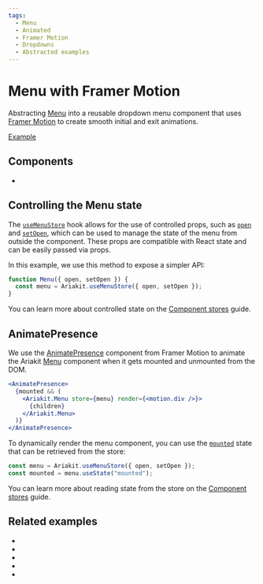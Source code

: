 ```yaml
---
tags:
  - Menu
  - Animated
  - Framer Motion
  - Dropdowns
  - Abstracted examples
---
```


# Menu with Framer Motion

<div data-description>

Abstracting [Menu](/components/menu) into a reusable dropdown menu component that uses [Framer Motion](https://www.framer.com/motion/) to create smooth initial and exit animations.

</div>

<div data-tags></div>

<a href="./index.tsx" data-playground>Example</a>

## Components

<div data-cards="components">

- [](/components/menu)

</div>

## Controlling the Menu state

The [`useMenuStore`](/reference/use-menu-store) hook allows for the use of controlled props, such as [`open`](/reference/use-menu-store#open) and [`setOpen`](/reference/use-menu-store#setopen), which can be used to manage the state of the menu from outside the component. These props are compatible with React state and can be easily passed via props.

In this example, we use this method to expose a simpler API:

```jsx
function Menu({ open, setOpen }) {
  const menu = Ariakit.useMenuStore({ open, setOpen });
}
```

You can learn more about controlled state on the [Component stores](/guide/component-stores#controlled-state) guide.

## AnimatePresence

We use the [AnimatePresence](https://www.framer.com/motion/animate-presence/) component from Framer Motion to animate the Ariakit [Menu](/components/menu) component when it gets mounted and unmounted from the DOM.

```jsx
<AnimatePresence>
  {mounted && (
    <Ariakit.Menu store={menu} render={<motion.div />}>
      {children}
    </Ariakit.Menu>
  )}
</AnimatePresence>
```

To dynamically render the menu component, you can use the [`mounted`](/apis/use-menu-store#mounted) state that can be retrieved from the store:

```jsx
const menu = Ariakit.useMenuStore({ open, setOpen });
const mounted = menu.useState("mounted");
```

You can learn more about reading state from the store on the [Component stores](/guide/component-stores#reading-the-state) guide.

## Related examples

<div data-cards="examples">

- [](/examples/dialog-framer-motion)
- [](/examples/tooltip-framer-motion)
- [](/examples/menu-nested)
- [](/examples/menu-item-checkbox)
- [](/examples/menubar-navigation)

</div>
